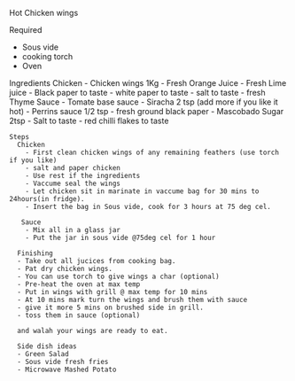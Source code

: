 Hot Chicken wings

Required
  - Sous vide
  - cooking torch
  - Oven
  
  Ingredients
  Chicken
    - Chicken wings 1Kg
    - Fresh Orange Juice
    - Fresh Lime juice
    - Black paper to taste
    - white paper to taste
    - salt to taste
    - fresh Thyme
   Sauce
    - Tomate base sauce
    - Siracha 2 tsp (add more if you like it hot)
    - Perrins sauce 1/2 tsp
    - fresh ground black paper
    - Mascobado Sugar 2tsp
    - Salt to taste
    - red chilli flakes to taste
    
    Steps
      Chicken
        - First clean chicken wings of any remaining feathers (use torch if you like)
        - salt and paper chicken
        - Use rest if the ingredients
        - Vaccume seal the wings
        - Let chicken sit in marinate in vaccume bag for 30 mins to 24hours(in fridge).
        - Insert the bag in Sous vide, cook for 3 hours at 75 deg cel.
        
       Sauce 
        - Mix all in a glass jar
        - Put the jar in sous vide @75deg cel for 1 hour
        
      Finishing
      - Take out all jucices from cooking bag.
      - Pat dry chicken wings.
      - You can use torch to give wings a char (optional)
      - Pre-heat the oven at max temp
      - Put in wings with grill @ max temp for 10 mins
      - At 10 mins mark turn the wings and brush them with sauce
      - give it more 5 mins on brushed side in grill.
      - toss them in sauce (optional)
      
      and walah your wings are ready to eat.
      
      Side dish ideas
      - Green Salad
      - Sous vide fresh fries
      - Microwave Mashed Potato 
